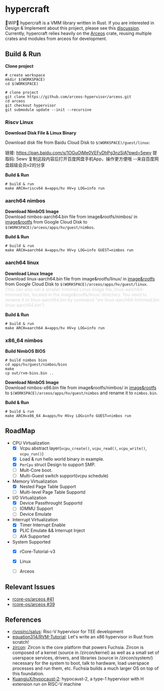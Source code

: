 # hypercraft
🚧WIP🚧 hypercraft is a VMM library written in Rust. If you are interested in Design & Implement about this project, please see this [discussion](https://github.com/orgs/rcore-os/discussions/13). Currently, hypercraft relies heavily on the [Arceos](https://github.com/rcore-os/arceos) crate, reusing multiple crates and modules from arceos for development.

## Build & Run
**Clone project**
```
# create workspace
mkdir $(WORKSPACE)
cd $(WORKSPACE)

# clone project
git clone https://github.com/arceos-hypervisor/arceos.git
cd arceos
git checkout hypervisor
git submodule update --init --recursive
```

### Riscv Linux
**Download Disk File & Linux Binary**  

Download disk file from Baidu Cloud Disk to `$(WORKSPACE)/guest/linux`:

链接: https://pan.baidu.com/s/1OGuOjMe0VEFvDhPg3nzSjA?pwd=5ewv 提取码: 5ewv 复制这段内容后打开百度网盘手机App，操作更方便哦 
--来自百度网盘超级会员v2的分享

**Build & Run**
```
# build & run
make ARCH=riscv64 A=apps/hv HV=y LOG=info run
```

### aarch64 nimbos

**Download NimbOS Image**  
Download nimbos-aarch64.bin file from image&rootfs/nimbos/ in [image&rootfs](https://drive.google.com/drive/folders/1YXffW-kQntLLgaEU9kZmmUNquLe80Awl?usp=drive_link) from Google Cloud Disk to `$(WORKSPACE)/arceos/apps/hv/guest/nimbos`.

**Build & Run**
```
# build & run
make ARCH=aarch64 A=apps/hv HV=y LOG=info GUEST=nimbos run
```

### aarch64 linux
**Download Linux Image**  
Download linux-aarch64.bin file from image&rootfs/linux/ in [image&rootfs](https://drive.google.com/drive/folders/1YXffW-kQntLLgaEU9kZmmUNquLe80Awl?usp=drive_link) from Google Cloud Disk to `$(WORKSPACE)/arceos/apps/hv/guest/linux`. \
<span style="color: lightgray;">(You can also run a smaller trimmed Linux image file, linux-aarch64-trimmed.bin, located in the image&rootfs/linux/ directory. You need to rename it to linux-aarch64.bin by command "mv linux-aarch64-trimmed.bin linux-aarch64.bin")</span>

**Build & Run**
```
# build & run
make ARCH=aarch64 A=apps/hv HV=y LOG=info run
```

### x86_64 nimbos

**Build NimbOS BIOS**  
```
# build nimbos bios
cd apps/hv/guest/nimbos/bios
make
cp out/rvm-bios.bin ..
```

**Download NimbOS Image**  
Download nimbos-x86.bin file from image&rootfs/nimbos/ in [image&rootfs](https://drive.google.com/drive/folders/1YXffW-kQntLLgaEU9kZmmUNquLe80Awl?usp=drive_link) to `$(WORKSPACE)/arceos/apps/hv/guest/nimbos` and rename it to `nimbos.bin`.

**Build & Run**
```
# build & run
make ARCH=x86_64 A=apps/hv HV=y LOG=info GUEST=nimbos run
```

## RoadMap
- CPU Virtualization
    - [x] Vcpu abstract layer(`vcpu_create()`, `vcpu_read()`, `vcpu_write()`, `vcpu_run()`)
    - [x] Load & run hello world binary in example.
    - [x] `PerCpu` struct Design to support SMP.
    - [ ] Mult-Core boot.
    - [ ] Multi-Guest switch support(vcpu schedule)
- Memory Virtualization
    - [x] Nested Page Table Support
    - [ ] Multi-level Page Table Supportd
- I/O Virtualization
    - [x] Device Passthrought Supportd
    - [ ] IOMMU Support
    - [ ] Device Emulate
- Interrupt Virtualization
    - [x] Timer Interrupt Enable
    - [x] PLIC Emulate && Interrupt Inject
    - [ ] AIA Supported
- System Supported
    - [x] rCore-Tutorial-v3
    - [x] Linux
    - [ ] Arceos


## Relevant Issues

- [rcore-os/arceos #41](https://github.com/rcore-os/arceos/issues/41)
- [rcore-os/arceos #39](https://github.com/rcore-os/arceos/issues/39)

## References
- [rivosinc/salus](https://github.com/rivosinc/salus): Risc-V hypervisor for TEE development
- [equation314/RVM-Tutorial](https://github.com/equation314/RVM-Tutorial): Let's write an x86 hypervisor in Rust from scratch!
- [zircon](https://fuchsia.dev/fuchsia-src/concepts/kernel): Zircon is the core platform that powers Fuchsia. Zircon is composed of a kernel (source in /zircon/kernel) as well as a small set of userspace services, drivers, and libraries (source in /zircon/system/) necessary for the system to boot, talk to hardware, load userspace processes and run them, etc. Fuchsia builds a much larger OS on top of this foundation.
- [KuangjuX/hypocaust-2](https://github.com/KuangjuX/hypocaust-2): hypocaust-2, a type-1 hypervisor with H extension run on RISC-V machine

